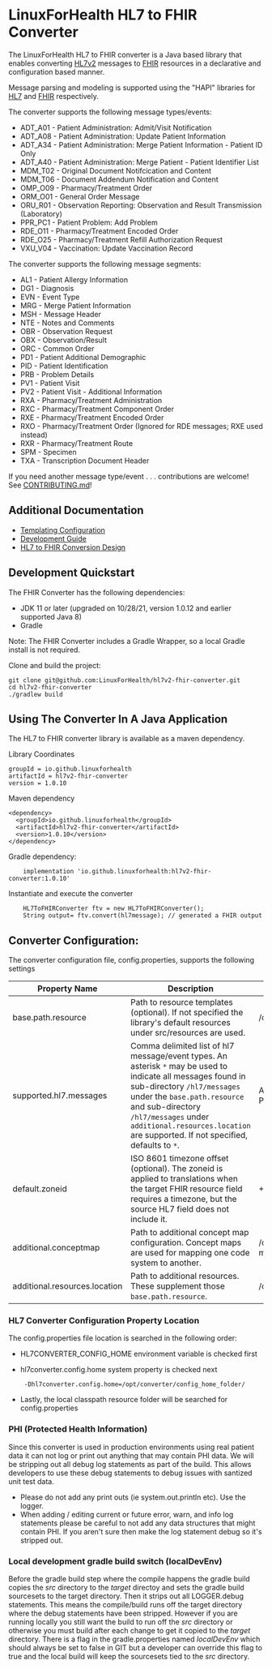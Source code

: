 # LinuxForHealth HL7 to FHIR Converter

The LinuxForHealth HL7 to FHIR converter is a Java based library that enables converting [HL7v2](https://www.hl7.org/implement/standards/product_section.cfm?section=13) messages to [FHIR](https://hl7.org/FHIR/) resources in a declarative and configuration based manner.

Message parsing and modeling is supported using the "HAPI" libraries for [HL7](https://hapifhir.github.io/hapi-hl7v2/) and [FHIR](https://hapifhir.io/) respectively.

The converter supports the following message types/events:
* ADT_A01 - Patient Administration: Admit/Visit Notification
* ADT_A08 - Patient Administration: Update Patient Information
* ADT_A34 - Patient Administration: Merge Patient Information - Patient ID Only
* ADT_A40 - Patient Administration: Merge Patient - Patient Identifier List
* MDM_T02 - Original Document Notifcication and Content
* MDM_T06 - Document Addendum Notification and Content
* OMP_O09 - Pharmacy/Treatment Order
* ORM_O01 - General Order Message
* ORU_R01 - Observation Reporting: Observation and Result Transmission (Laboratory)
* PPR_PC1 - Patient Problem: Add Problem
* RDE_O11 - Pharmacy/Treatment Encoded Order
* RDE_O25 - Pharmacy/Treatment Refill Authorization Request
* VXU_V04 - Vaccination: Update Vaccination Record

The converter supports the following message segments:
* AL1 - Patient Allergy Information
* DG1 - Diagnosis
* EVN - Event Type
* MRG - Merge Patient Information
* MSH - Message Header
* NTE - Notes and Comments
* OBR - Observation Request
* OBX - Observation/Result
* ORC - Common Order
* PD1 - Patient Additional Demographic
* PID - Patient Identification
* PRB - Problem Details
* PV1 - Patient Visit
* PV2 - Patient Visit - Additional Information
* RXA - Pharmacy/Treatment Administration
* RXC - Pharmacy/Treatment Component Order
* RXE - Pharmacy/Treatment Encoded Order
* RXO - Pharmacy/Treatment Order (Ignored for RDE messages; RXE used instead)
* RXR - Pharmacy/Treatment Route
* SPM - Specimen
* TXA - Transcription Document Header

If you need another message type/event . . .  contributions are welcome! See [CONTRIBUTING.md](CONTRIBUTING.md)!

## Additional Documentation
* [Templating Configuration](./TEMPLATING.md)
* [Development Guide](./DEVELOPMENT.md)
* [HL7 to FHIR Conversion Design](./HL7FHIR.md)

## Development Quickstart

The FHIR Converter has the following dependencies:

* JDK 11 or later (upgraded on 10/28/21, version 1.0.12 and earlier supported Java 8)
* Gradle 

Note: The FHIR Converter includes a Gradle Wrapper, so a local Gradle install is not required.

Clone and build the project:
```
git clone git@github.com:LinuxForHealth/hl7v2-fhir-converter.git
cd hl7v2-fhir-converter
./gradlew build
```

## Using The Converter In A Java Application

The HL7 to FHIR converter library is available as a maven dependency. 

Library Coordinates
```
groupId = io.github.linuxforhealth
artifactId = hl7v2-fhir-converter
version = 1.0.10
```

Maven dependency
```
<dependency>
  <groupId>io.github.linuxforhealth</groupId>
  <artifactId>hl7v2-fhir-converter</artifactId>
  <version>1.0.10</version>
</dependency>
```

Gradle dependency:
```
    implementation 'io.github.linuxforhealth:hl7v2-fhir-converter:1.0.10'
```     

Instantiate and execute the converter
```
    HL7ToFHIRConverter ftv = new HL7ToFHIRConverter();
    String output= ftv.convert(hl7message); // generated a FHIR output
```

## Converter Configuration:

The converter configuration file, config.properties, supports the following settings
 
| Property Name           | Description                                                                                                                                                                       | Example Value                   |
| ----------------------- | --------------------------------------------------------------------------------------------------------------------------------------------------------------------------------- | ------------------------------- |
| base.path.resource      | Path to resource templates (optional). If not specified the library's default resources under src/resources are used.                                                            | /opt/converter/resources        |
| supported.hl7.messages  | Comma delimited list of hl7 message/event types. An asterisk `*` may be used to indicate all messages found in sub-directory `/hl7/messages` under the `base.path.resource` and sub-directory `/hl7/messages` under `additional.resources.location` are supported. If not specified, defaults to `*`.                                                                                                                             | ADT_A01, ORU_R01, PPR_PC1       |
| default.zoneid          | ISO 8601 timezone offset (optional). The zoneid is applied to translations when the target FHIR resource field requires a timezone, but the source HL7 field does not include it. | +08:00                          |
| additional.conceptmap   | Path to additional concept map configuration. Concept maps are used for mapping one code system to another.                                                                       | /opt/converter/concept-map.yaml |
| additional.resources.location  | Path to additional resources. These supplement those `base.path.resource`.                                                                         | /opt/supplemental/resources|

### HL7 Converter Configuration Property Location

The config.properties file location is searched in the following order:

* HL7CONVERTER_CONFIG_HOME environment variable is checked first
* hl7converter.config.home system property is checked next 
   
   ``` -Dhl7converter.config.home=/opt/converter/config_home_folder/```

* Lastly, the local classpath resource folder will be searched for config.properties

### PHI (Protected Health Information)

Since this converter is used in production environments using real patient data it can not log or print out anything that may contain PHI data. We will be stripping out all debug log statements as part of the build. This allows developers to use these debug statements to debug issues with santized unit test data.

* Please do not add any print outs (ie system.out.println etc). Use the logger.
* When adding / editing current or future error, warn, and info log statements please be careful to not add any data structures that might contain PHI. If you aren't sure then make the log statement debug so it's stripped out.

### Local development gradle build switch (localDevEnv)

Before the gradle build step where the compile happens the gradle build copies the _src_ directory to the _target_ directoy and sets the gradle build sourcesets to the target directory. Then it strips out all LOGGER.debug statements. This means the compile/build runs off the target directory where the debug statements have been stripped. However if you are running locally you still want the build to run off the _src_ directory or otherwise you must build after each change to get it copied to the _target_ directory. There is a flag in the gradle.properties named _localDevEnv_ which should always be set to false in GIT but a developer can override this flag to true and the local build will keep the sourcesets tied to the _src_ directory.
